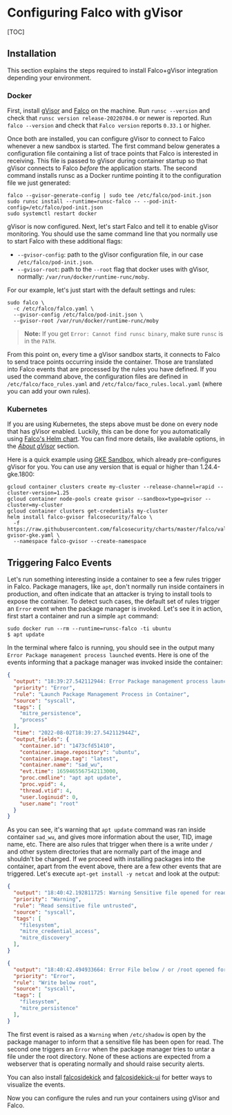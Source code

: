 # Configuring Falco with gVisor

[TOC]

## Installation

This section explains the steps required to install Falco+gVisor integration
depending your environment.

### Docker

First, install [gVisor](/docs/user_guide/install/) and
[Falco](https://falco.org/docs/getting-started/installation/) on the machine.
Run `runsc --version` and check that `runsc version release-20220704.0` or newer
is reported. Run `falco --version` and check that `Falco version` reports
`0.33.1` or higher.

Once both are installed, you can configure gVisor to connect to Falco whenever a
new sandbox is started. The first command below generates a configuration file
containing a list of trace points that Falco is interested in receiving. This
file is passed to gVisor during container startup so that gVisor connects to
Falco *before* the application starts. The second command installs runsc as a
Docker runtime pointing it to the configuration file we just generated:

```shell
falco --gvisor-generate-config | sudo tee /etc/falco/pod-init.json
sudo runsc install --runtime=runsc-falco -- --pod-init-config=/etc/falco/pod-init.json
sudo systemctl restart docker
```

gVisor is now configured. Next, let's start Falco and tell it to enable gVisor
monitoring. You should use the same command line that you normally use to start
Falco with these additional flags:

-   `--gvisor-config`: path to the gVisor configuration file, in our case
    `/etc/falco/pod-init.json`.
-   `--gvisor-root`: path to the `--root` flag that docker uses with gVisor,
    normally: `/var/run/docker/runtime-runc/moby`.

For our example, let's just start with the default settings and rules:

```shell
sudo falco \
  -c /etc/falco/falco.yaml \
  --gvisor-config /etc/falco/pod-init.json \
  --gvisor-root /var/run/docker/runtime-runc/moby
```

> **Note:** If you get `Error: Cannot find runsc binary`, make sure `runsc` is
> in the `PATH`.

From this point on, every time a gVisor sandbox starts, it connects to Falco to
send trace points occurring inside the container. Those are translated into
Falco events that are processed by the rules you have defined. If you used the
command above, the configuration files are defined in
`/etc/falco/faco_rules.yaml` and `/etc/falco/faco_rules.local.yaml` (where you
can add your own rules).

### Kubernetes

If you are using Kubernetes, the steps above must be done on every node that has
gVisor enabled. Luckily, this can be done for you automatically using
[Falco's Helm chart](https://github.com/falcosecurity/charts/blob/master/falco/README.md).
You can find more details, like available options, in the
[*About gVisor*](https://github.com/falcosecurity/charts/blob/master/falco/README.md#about-gvisor)
section.

Here is a quick example using
[GKE Sandbox](https://cloud.google.com/kubernetes-engine/docs/concepts/sandbox-pods),
which already pre-configures gVisor for you. You can use any version that is
equal or higher than 1.24.4-gke.1800:

```shell
gcloud container clusters create my-cluster --release-channel=rapid --cluster-version=1.25
gcloud container node-pools create gvisor --sandbox=type=gvisor --cluster=my-cluster
gcloud container clusters get-credentials my-cluster
helm install falco-gvisor falcosecurity/falco \
  -f https://raw.githubusercontent.com/falcosecurity/charts/master/falco/values-gvisor-gke.yaml \
  --namespace falco-gvisor --create-namespace
```

## Triggering Falco Events

Let's run something interesting inside a container to see a few rules trigger in
Falco. Package managers, like `apt`, don't normally run inside containers in
production, and often indicate that an attacker is trying to install tools to
expose the container. To detect such cases, the default set of rules trigger an
`Error` event when the package manager is invoked. Let's see it in action, first
start a container and run a simple `apt` command:

```shell
sudo docker run --rm --runtime=runsc-falco -ti ubuntu
$ apt update
```

In the terminal where falco is running, you should see in the output many `Error
Package management process launched` events. Here is one of the events informing
that a package manager was invoked inside the container:

```json
{
  "output": "18:39:27.542112944: Error Package management process launched in container (user=root user_loginuid=0 command=apt apt update container_id=1473cfd51410 container_name=sad_wu image=ubuntu:latest) container=1473cfd51410 pid=4 tid=4",
  "priority": "Error",
  "rule": "Launch Package Management Process in Container",
  "source": "syscall",
  "tags": [
    "mitre_persistence",
    "process"
  ],
  "time": "2022-08-02T18:39:27.542112944Z",
  "output_fields": {
    "container.id": "1473cfd51410",
    "container.image.repository": "ubuntu",
    "container.image.tag": "latest",
    "container.name": "sad_wu",
    "evt.time": 1659465567542113000,
    "proc.cmdline": "apt apt update",
    "proc.vpid": 4,
    "thread.vtid": 4,
    "user.loginuid": 0,
    "user.name": "root"
  }
}
```

As you can see, it's warning that `apt update` command was ran inside container
`sad_wu`, and gives more information about the user, TID, image name, etc. There
are also rules that trigger when there is a write under `/` and other system
directories that are normally part of the image and shouldn't be changed. If we
proceed with installing packages into the container, apart from the event above,
there are a few other events that are triggered. Let's execute `apt-get install
-y netcat` and look at the output:

```json
{
  "output": "18:40:42.192811725: Warning Sensitive file opened for reading by non-trusted program (user=root user_loginuid=0 program=dpkg-preconfigure command=dpkg-preconfigure /usr/sbin/dpkg-preconfigure --apt file=/etc/shadow parent=sh gparent=<NA> ggparent=<NA> gggparent=<NA> container_id=1473cfd51410 image=ubuntu) container=1473cfd51410 pid=213 tid=213",
  "priority": "Warning",
  "rule": "Read sensitive file untrusted",
  "source": "syscall",
  "tags": [
    "filesystem",
    "mitre_credential_access",
    "mitre_discovery"
  ],
}

{
  "output": "18:40:42.494933664: Error File below / or /root opened for writing (user=root user_loginuid=0 command=tar tar -x -f - --warning=no-timestamp parent=dpkg-deb file=md5sums program=tar container_id=1473cfd51410 image=ubuntu) container=1473cfd51410 pid=221 tid=221",
  "priority": "Error",
  "rule": "Write below root",
  "source": "syscall",
  "tags": [
    "filesystem",
    "mitre_persistence"
  ],
}
```

The first event is raised as a `Warning` when `/etc/shadow` is open by the
package manager to inform that a sensitive file has been open for read. The
second one triggers an `Error` when the package manager tries to untar a file
under the root directory. None of these actions are expected from a webserver
that is operating normally and should raise security alerts.

You can also install
[falcosidekick](https://github.com/falcosecurity/falcosidekick) and
[falcosidekick-ui](https://github.com/falcosecurity/falcosidekick-ui) for better
ways to visualize the events.

Now you can configure the rules and run your containers using gVisor and Falco.
